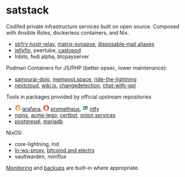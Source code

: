 # satstack

Codifed private infrastructure services built on open source. Composed with Ansible Roles, dockerless containers, and Nix.

* [strfry nostr relay](https://github.com/bleetube/ansible-role-strfry), [matrix-synapse](https://github.com/bleetube/ansible-role-synapse), [disposable-mail aliases](https://github.com/bleetube/ansible-role-disposable-mail)
* [jellyfin](https://github.com/bleetube/ansible-role-jellyfin), peertube, [castopod](https://github.com/bleetube/ansible-role-castopod)
* lnbits, fedi alpha, btcpayserver

Podman Containers for JS/PHP (better opsec, lower maintenance):
* [samourai-dojo](https://github.com/bleetube/ansible-role-samourai-dojo), [mempool.space](ansible/playbooks/containers/mempool/README.md), [ride-the-lightning](ansible/playbooks/containers/rtl/README.md)
* [nextcloud](ansible/playbooks/containers/nextcloud/README.md), [wiki.js](https://github.com/bleetube/ansible-role-wikijs), [changedetection](ansible/playbooks/containers/changedetection/README.md), [chat-with-gpt](ansible/playbooks/containers/chat-with-gpt/README.md)

Tools in packages provided by official upstream repositories

* <img src="docs/logos/grafana.svg" width="16" height="16"> [grafana](https://grafana.com/), <img src="docs/logos/prometheus.svg" width="16" height="16"> [prometheus](https://prometheus.io/), <img src="docs/logos/ntfy.svg" width="16" height="16"> [ntfy](https://ntfy.sh/)
* [nginx](https://nginx.org/en/), [acme-lego](https://go-acme.github.io/lego/), [certbot](https://certbot.eff.org/), [onion services](ansible/playbooks/tor/)
* [postgresql](https://www.postgresql.org/), [mariadb](https://mariadb.org/)

NixOS:

* core-lightning, lnd
* [ln-ws-proxy](https://github.com/jb55/ln-ws-proxy), [bitcoind and electrs](nix/chespin.satstack.net/configuration.nix)
* vaultwarden, miniflux

[Monitoring](ansible/host_vars/wartortle.satstack.net/prometheus.yml) and [backups](scripts/backups/) are built-in where appropriate. 